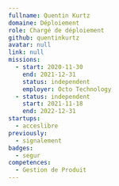 ```yaml
---
fullname: Quentin Kurtz
domaine: Déploiement
role: Chargé de déploiement
github: quentinkurtz
avatar: null
link: null
missions:
  - start: 2020-11-30
    end: 2021-12-31
    status: independent
    employer: Octo Technology
  - status: independent
    start: 2021-11-18
    end: 2022-12-31
startups:
  - acceslibre
previously:
  - signalement
badges:
  - segur
competences:
  - Gestion de Produit
---
```

